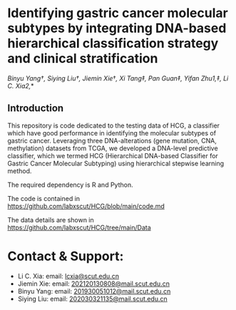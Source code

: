 
# Identifying gastric cancer molecular subtypes by integrating DNA-based hierarchical classification strategy and clinical stratification
*Binyu Yang†, Siying Liu†, Jiemin Xie†, Xi Tang‡, Pan Guan‡, Yifan Zhu1,‡, Li C. Xia2,**

## Introduction

This repository is code dedicated to the testing data of HCG, a classifier which have good performance in identifying the molecular subtypes of gastric cancer. Leveraging three DNA-alterations (gene mutation, CNA, methylation) datasets from TCGA, we developed a DNA-level predictive classifier, which we termed HCG (Hierarchical DNA-based Classifier for Gastric Cancer Molecular Subtyping) using hierarchical stepwise learning method.

The required dependency is R and Python.

The code is contained in https://github.com/labxscut/HCG/blob/main/code.md

The data details are shown in https://github.com/labxscut/HCG/tree/main/Data


# Contact & Support:

* Li C. Xia: email: [lcxia@scut.edu.cn](mailto:lcxia@scut.edu.cn)
* Jiemin Xie: email: [202120130808@mail.scut.edu.cn](mailto:202120130808@mail.scut.edu.cn)
* Binyu Yang: email: [201930051012@mail.scut.edu.cn](mailto:201930051012@mail.scut.edu.cn)
* Siying Liu: email: [202030321135@mail.scut.edu.cn](mailto:202030321135@mail.scut.edu.cn)



